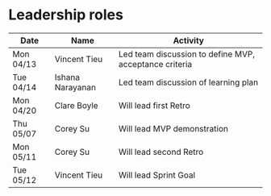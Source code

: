 # Leadership roles

| Date      | Name             | Activity                                               |
| --------- | ---------------- | ------------------------------------------------------ |
| Mon 04/13 | Vincent Tieu     | Led team discussion to define MVP, acceptance criteria |
| Tue 04/14 | Ishana Narayanan | Led team discussion of learning plan                   |
| Mon 04/20 | Clare Boyle      | Will lead first Retro                                  |
| Thu 05/07 | Corey Su         | Will lead MVP demonstration                            |
| Mon 05/11 | Corey Su         | Will lead second Retro                                 |
| Tue 05/12 | Vincent Tieu     | Will lead Sprint Goal                                  |
